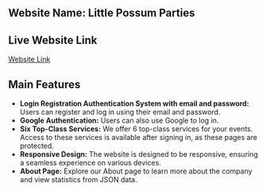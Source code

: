 ## Website Name: Little Possum Parties

## Live Website Link
[Website Link](#)   <!-- Insert the actual live website link here -->

## Main Features
- **Login Registration Authentication System with email and password:** Users can register and log in using their email and password.
- **Google Authentication:** Users can also use Google to log in.
- **Six Top-Class Services:** We offer 6 top-class services for your events. Access to these services is available after signing in, as these pages are protected.
- **Responsive Design:** The website is designed to be responsive, ensuring a seamless experience on various devices.
- **About Page:** Explore our About page to learn more about the company and view statistics from JSON data.

<!-- ## Getting Started -->
